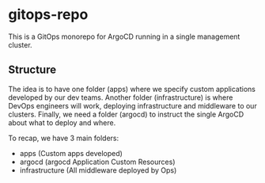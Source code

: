 # gitops-repo

This is a GitOps monorepo for ArgoCD running in a single management cluster.
 
## Structure

The idea is to have one folder (apps) where we specify custom applications developed by our dev teams. 
Another folder (infrastructure) is where DevOps engineers will work, deploying infrastructure and middleware to our clusters. Finally, we need a folder (argocd) to instruct the single ArgoCD about what to deploy and where.

To recap, we have 3 main folders:

- apps (Custom apps developed)
- argocd (argocd Application Custom Resources)
- infrastructure (All middleware deployed by Ops)

